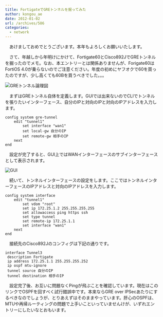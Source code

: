 ```yaml
---
title: FortigateでGREトンネルを掘ってみた
author: kongou_ae
date: 2012-01-02
url: /archives/586
categories:
  - network
---
```

　あけましておめでとうございます。本年もよろしくお願いいたします。

　さて、年越しから年明けにかけて、Fortigate60とCisco892JでGREトンネルを掘ったのでメモ。なお、本エントリーとは関係ありませんが、Forigate60はFortiOS 4.0が乗らないのでご注意ください。年度の初めにヤフオクで60を買ったのですが、少し高くても60Bを買うべきでした。。。

![GREトンネル論理図][1]

　まずはGREトンネル自体を定義します。GUIでは出来ないのでCLIでトンネルを張りたいインターフェース、自分のIPと対向のIPと対向のIPアドレスを入力します。

<pre><code>config system gre-tunnel
    edit "tunnel1"
        set interface "wan1"
        set local-gw 自分のIP
        set remote-gw 相手のIP
    next
end
</code></pre>

　設定が完了すると、GUI上ではWANインターフェースのサブインターフェースとして表示されます。

![GUI][2]

　続いて、トンネルインターフェースの設定をします。ここではトンネルインターフェースのIPアドレスと対向のIPアドレスを入力します。

<pre><code>config system interface
    edit "tunnel1"
        set vdom "root"
        set ip 172.25.1.2 255.255.255.255
        set allowaccess ping https ssh
        set type tunnel
        set remote-ip 172.25.1.1
        set interface "wan1"
    next
end
</code></pre>

　接続先のCisco892Jのコンフィグは下記の通りです。

<pre><code>interface Tunnel3
 description Fortigate
 ip address 172.25.1.1 255.255.255.252
 ip ospf mtu-ignore
 tunnel source 自分のIP
 tunnel destination 相手のIP
</code></pre>

　設定完了後、お互いに問題なくPingが飛ぶことを確認しています。現在はこのリンクでOSPFを回すべく試行錯誤中です。本来ならGRE over IPSecあたりにするべきなのでしょうが、とりあえずはそのままやっています。肝心のOSPFは、MTUや再帰ルーティングの問題で上手いこといっていませんけが、いずれエントリーにしたいなとおもいます。

 [1]: http://aimless.jp/blog/images/gre.png
 [2]: http://aimless.jp/blog/images/fortiGUI.png